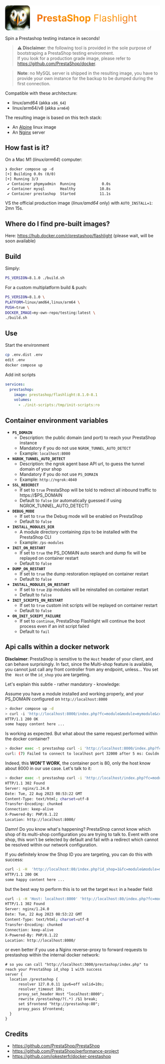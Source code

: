 ![PrestaShop Flashlight logo](./assets/prestashop_flashlight_logo.png)

Spin a Prestashop testing instance in seconds!

> **⚠️ Disclaimer**: the following tool is provided in the sole purpose of bootstraping a PrestaShop testing environment. <br>If you look for a production grade image, please refer to https://github.com/PrestaShop/docker.

> **Note**: no MySQL server is shipped in the resulting image, you have to provide your own instance for the backup to be dumped during the first connection.

Compatible with these architecture:

- linux/amd64 (akka `x86_64`)
- linux/arm64/v8 (akka `arm64`)

The resulting image is based on this tech stack:

- An [Alpine](https://alpine-linux.org) linux image
- An [Nginx](https://nginx.com) server

## How fast is it?

On a Mac M1 (_linux/arm64_) computer:

```
❯ docker compose up -d
[+] Building 0.0s (0/0)
[+] Running 3/3
 ✔ Container phpmyadmin  Running            0.0s
 ✔ Container mysql       Healthy           10.8s
 ✔ Container prestashop  Started           11.1s
```

VS the official production image (_linux/amd64_ only) with `AUTO_INSTALL=1`: 2mn 15s.

## Where do I find pre-built images?

Here: https://hub.docker.com/r/prestashop/flashlight (please wait, will be soon available)

## Build

Simply:

```sh
PS_VERSION=8.1.0 ./build.sh
```

For a custom multiplatform build & push:

```sh
PS_VERSION=8.1.0 \
PLATFORM=linux/amd64,linux/arm64 \
PUSH=true \
DOCKER_IMAGE=my-own-repo/testing:latest \
./build.sh
```

## Use

Start the environment

```sh
cp .env.dist .env
edit .env
docker compose up
```

Add init scripts

```yaml
services:
  prestashop:
    image: prestashop/flashlight:8.1.0-8.1
    volumes:
      - ./init-scripts:/tmp/init-scripts:ro
```

## Container environment variables

- **`PS_DOMAIN`**
  - Description: the public domain (and port) to reach your PrestaShop instance
  - Mandatory if you do not use `NGROK_TUNNEL_AUTO_DETECT`
  - Example: `localhost:8000`
- **`NGROK_TUNNEL_AUTO_DETECT`**
  - Description: the ngrok agent base API url, to guess the tunnel domain of your shop
  - Mandatory if you do not use `PS_DOMAIN`
  - Example: `http://ngrok:4040`
- **`SSL_REDIRECT`**
  - If set to `true` PrestaShop will be told to redirect all inbound traffic to https://$PS_DOMAIN
  - Default to `false` (or automatically guessed if using NGROK_TUNNEL_AUTO_DETECT)
- **`DEBUG_MODE`**
  - If set to `true` the Debug mode will be enabled on PrestaShop
  - Default to `false`
- **`INSTALL_MODULES_DIR`**
  - A module directory containing zips to be installed with the PrestaShop CLI
  - Example: `/ps-modules`
- **`INIT_ON_RESTART`**
  - If set to `true` the PS_DOMAIN auto search and dump fix will be replayed on container restart
  - Default to `false`
- **`DUMP_ON_RESTART`**
  - If set to `true` the dump restoration replayed on container restart
  - Default to `false`
- **`INSTALL_MODULES_ON_RESTART`**
  - If set to `true` zip modules will be reinstalled on container restart
  - Default to `false`
- **`INIT_SCRIPTS_ON_RESTART`**
  - If set to `true` custom init scripts will be replayed on container restart
  - Default to `false`
- **`ON_INIT_SCRIPT_FAILURE`**
  - If set to `continue`, PrestaShop Flashlight will continue the boot process even if an init script failed
  - Default to `fail`

## Api calls within a docker network

**Disclaimer**: PrestaShop is sensitive to the `Host` header of your client, and can behave surprisingly. In fact, since the Multi-shop feature is available, you cannot just call any front controller from any endpoint, unless... You set the ` Host` or the  `id_shop` you are targeting.

Let's explain this subtle - rather mandatory - knowledge:

Assume you have a module installed and working properly, and your PS_DOMAIN configured on `http://localhost:8000`

```sh
> docker compose up -d
> curl -i 'http://localhost:8000/index.php?fc=module&module=mymodule&controller=myctrl'
HTTP/1.1 200 OK
some happy content here ...
```

Is working as expected. But what about the same request performed within the docker container?

```sh
> docker exec -t prestashop curl -i 'http://localhost:8000/index.php?fc=module&module=mymodule&controller=myctrl'
curl: (7) Failed to connect to localhost port 32000 after 5 ms: Couldn't connect to server
```

Indeed, this **WON'T WORK**, the container port is 80, only the host know about 8000 in our use case. Let's talk to it:

```sh
> docker exec -t prestashop curl -i 'http://localhost/index.php?fc=module&module=mymodule&controller=myctrl'
HTTP/1.1 302 Found
Server: nginx/1.24.0
Date: Tue, 22 Aug 2023 08:53:22 GMT
Content-Type: text/html; charset=utf-8
Transfer-Encoding: chunked
Connection: keep-alive
X-Powered-By: PHP/8.1.22
Location: http://localhost:8000/
```

Damn! Do you know what's happening? PrestaShop cannot know which shop of its multi-shop configuration you are trying to talk to. Event with one shop, this won't be selected by default and fail with a redirect which cannot be resolved within our network configuration.

If you definitely know the Shop ID you are targeting, you can do this with success:

```sh
curl -i -H  'http://localhost:80/index.php?id_shop=1&fc=module&module=mymodule&controller=myctrl'
HTTP/1.1 200 OK
some happy content here ...
```

but the best way to perform this is to set the target `Host` in a header field:

```sh
curl -i -H 'Host: localhost:8000' 'http://localhost:80/index.php?fc=module&module=mymodule&controller=myctrl'
HTTP/1.1 302 Found
Server: nginx/1.24.0
Date: Tue, 22 Aug 2023 08:53:22 GMT
Content-Type: text/html; charset=utf-8
Transfer-Encoding: chunked
Connection: keep-alive
X-Powered-By: PHP/8.1.22
Location: http://localhost:8000/
```

or even better if you use a Nginx reverse-proxy to forward requests to prestashop within the internal docker network:

```nginx
# so you can call "http://localhost:3000/prestashop/index.php" to reach your PrestaShop id_shop 1 with success
server {
  location /prestashop {
      resolver 127.0.0.11 ipv6=off valid=10s;
      resolver_timeout 10s;
      proxy_set_header Host "localhost:8000";
      rewrite /prestashop/?(.*) /$1 break;
      set $frontend "http://prestashop:80";
      proxy_pass $frontend;
  }
}
```

## Credits

- https://github.com/PrestaShop/PrestaShop
- https://github.com/PrestaShop/performance-project
- https://github.com/jokesterfr/docker-prestashop
